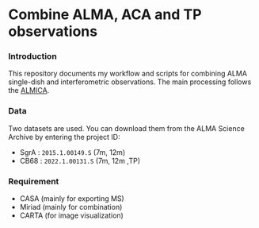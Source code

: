 # Combine ALMA, ACA and TP observations
### Introduction
This repository documents my workflow and scripts for combining ALMA single-dish and interferometric observations.
The main processing follows the [ALMICA](https://github.com/baobabyoo/almica). 

### Data
Two datasets are used. You can download them from the ALMA Science Archive by entering the project ID:
- SgrA : `2015.1.00149.S` (7m, 12m)   
- CB68 : `2022.1.00131.S` (7m, 12m ,TP)   

### Requirement
- CASA (mainly for exporting MS)   
- Miriad (mainly for combination)   
- CARTA (for image visualization)   
